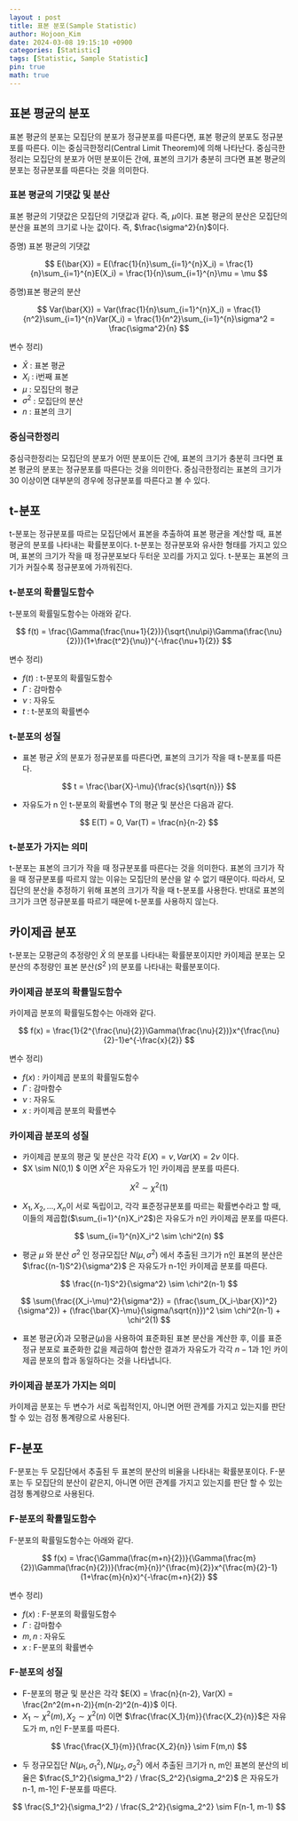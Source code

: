```yaml
---
layout : post
title: 표본 분포(Sample Statistic)
author: Hojoon_Kim
date: 2024-03-08 19:15:10 +0900
categories: [Statistic]
tags: [Statistic, Sample Statistic]
pin: true
math: true
---
```

## 표본 평균의 분포
표본 평균의 분포는 모집단의 분포가 정규분포를 따른다면, 표본 평균의 분포도 정규분포를 따른다. 이는 중심극한정리(Central Limit Theorem)에 의해 나타난다. 중심극한정리는 모집단의 분포가 어떤 분포이든 간에, 표본의 크기가 충분히 크다면 표본 평균의 분포는 정규분포를 따른다는 것을 의미한다.

### 표본 평균의 기댓값 및 분산
표본 평균의 기댓값은 모집단의 기댓값과 같다. 즉, $\mu$이다. 표본 평균의 분산은 모집단의 분산을 표본의 크기로 나눈 값이다. 즉, $\frac{\sigma^2}{n}$이다. 

증명)
표본 평균의 기댓값

$$ E(\bar{X}) = E(\frac{1}{n}\sum_{i=1}^{n}X_i) = \frac{1}{n}\sum_{i=1}^{n}E(X_i) = \frac{1}{n}\sum_{i=1}^{n}\mu = \mu $$

증명)표본 평균의 분산

$$ Var(\bar{X}) = Var(\frac{1}{n}\sum_{i=1}^{n}X_i) = \frac{1}{n^2}\sum_{i=1}^{n}Var(X_i) = \frac{1}{n^2}\sum_{i=1}^{n}\sigma^2 = \frac{\sigma^2}{n} $$

변수 정리)
- $\bar{X}$ : 표본 평균
- $X_i$ : i번째 표본
- $\mu$ : 모집단의 평균
- $\sigma^2$ : 모집단의 분산
- $n$ : 표본의 크기



### 중심극한정리
중심극한정리는 모집단의 분포가 어떤 분포이든 간에, 표본의 크기가 충분히 크다면 표본 평균의 분포는 정규분포를 따른다는 것을 의미한다. 중심극한정리는 표본의 크기가 30 이상이면 대부분의 경우에 정규분포를 따른다고 볼 수 있다.

## t-분포
t-분포는 정규분포를 따르는 모집단에서 표본을 추출하여 표본 평균을 계산할 때, 표본 평균의 분포를 나타내는 확률분포이다. t-분포는 정규분포와 유사한 형태를 가지고 있으며, 표본의 크기가 작을 때 정규분포보다 두터운 꼬리를 가지고 있다. t-분포는 표본의 크기가 커질수록 정규분포에 가까워진다.

### t-분포의 확률밀도함수
t-분포의 확률밀도함수는 아래와 같다.

$$ f(t) = \frac{\Gamma(\frac{\nu+1}{2})}{\sqrt{\nu\pi}\Gamma(\frac{\nu}{2})}(1+\frac{t^2}{\nu})^{-\frac{\nu+1}{2}} $$

변수 정리)

- $f(t)$ : t-분포의 확률밀도함수
- $\Gamma$ : 감마함수
- $\nu$ : 자유도
- $t$ : t-분포의 확률변수

### t-분포의 성질
- 표본 평균 $\bar{X}$의 분포가 정규분포를 따른다면, 표본의 크기가 작을 때 t-분포를 따른다.

$$ t = \frac{\bar{X}-\mu}{\frac{s}{\sqrt{n}}} $$

- 자유도가 n 인 t-분포의 확률변수 T의 평균 및 분산은 다음과 같다.

$$ E(T) = 0, Var(T) = \frac{n}{n-2} $$

### t-분포가 가지는 의미
t-분포는 표본의 크기가 작을 때 정규분포를 따른다는 것을 의미한다. 표본의 크기가 작을 때 정규분포를 따르지 않는 이유는 모집단의 분산을 알 수 없기 때문이다. 따라서, 모집단의 분산을 추정하기 위해 표본의 크기가 작을 때 t-분포를 사용한다. 반대로 표본의 크기가 크면 정규분포를 따르기 때문에 t-분포를 사용하지 않는다.

## 카이제곱 분포
t-분포는 모평균의 추정량인 $\bar{X}$ 의 분포를 나타내는 확률분포이지만 카이제곱 분포는 모분산의 추정량인 표본 분산($S^2$ )의 분포를 나타내는 확률분포이다.

### 카이제곱 분포의 확률밀도함수
카이제곱 분포의 확률밀도함수는 아래와 같다.

$$ f(x) = \frac{1}{2^{\frac{\nu}{2}}\Gamma(\frac{\nu}{2})}x^{\frac{\nu}{2}-1}e^{-\frac{x}{2}} $$

변수 정리)
- $f(x)$ : 카이제곱 분포의 확률밀도함수
- $\Gamma$ : 감마함수
- $\nu$ : 자유도
- $x$ : 카이제곱 분포의 확률변수

### 카이제곱 분포의 성질
- 카이제곱 분포의 평균 및 분산은  각각 $E(X) = \nu, Var(X) = 2\nu$ 이다.
- $X \sim N(0,1) $ 이면 $X^2$은 자유도가 1인 카이제곱 분포를 따른다.

$$ X^2 \sim \chi^2(1) $$

- $X_1, X_2, ..., X_n$이 서로 독립이고, 각각 표준정규분포를 따르는 확률변수라고 할 때, 이들의 제곱합($\sum_{i=1}^{n}X_i^2$)은 자유도가 n인 카이제곱 분포를 따른다.

$$ \sum_{i=1}^{n}X_i^2 \sim \chi^2(n) $$

- 평균 $\mu$ 와 분산 $\sigma^2$ 인 정규모집단 $N(\mu, \sigma^2)$ 에서 추출된 크기가 n인 표본의 분산은 $\frac{(n-1)S^2}{\sigma^2}$ 은 자유도가 n-1인 카이제곱 분포를 따른다.

$$ \frac{(n-1)S^2}{\sigma^2} \sim \chi^2(n-1) $$

$$ \sum{\frac{(X_i-\mu)^2}{\sigma^2}} = (\frac{\sum_(X_i-\bar{X})^2}{\sigma^2}) + (\frac{\bar{X}-\mu}{\sigma/\sqrt{n}})^2 \sim \chi^2(n-1) + \chi^2(1) $$

- 표본 평균($\bar{X}$)과 모평균($\mu$)을 사용하여 표준화된 표본 분산을 계산한 후, 이를 표준 정규 분포로 표준화한 값을 제곱하여 합산한 결과가 자유도가 각각 $n-1$과 $1$인 카이제곱 분포의 합과 동일하다는 것을 나타냅니다.

### 카이제곱 분포가 가지는 의미
카이제곱 분포는 두 변수가 서로 독립적인지, 아니면 어떤 관계를 가지고 있는지를 판단 할 수 있는 검정 통계량으로 사용된다.

## F-분포
F-분포는 두 모집단에서 추출된 두 표본의 분산의 비율을 나타내는 확률분포이다. F-분포는 두 모집단의 분산이 같은지, 아니면 어떤 관계를 가지고 있는지를 판단 할 수 있는 검정 통계량으로 사용된다.

### F-분포의 확률밀도함수
F-분포의 확률밀도함수는 아래와 같다.

$$ f(x) = \frac{\Gamma(\frac{m+n}{2})}{\Gamma(\frac{m}{2})\Gamma(\frac{n}{2})}(\frac{m}{n})^{\frac{m}{2}}x^{\frac{m}{2}-1}(1+\frac{m}{n}x)^{-\frac{m+n}{2}} $$

변수 정리)
- $f(x)$ : F-분포의 확률밀도함수
- $\Gamma$ : 감마함수
- $m, n$ : 자유도
- $x$ : F-분포의 확률변수

### F-분포의 성질
- F-분포의 평균 및 분산은 각각 $E(X) = \frac{n}{n-2}, Var(X) = \frac{2n^2(m+n-2)}{m(n-2)^2(n-4)}$ 이다.
- $X_1 \sim \chi^2(m), X_2 \sim \chi^2(n)$ 이면 $\frac{\frac{X_1}{m}}{\frac{X_2}{n}}$은 자유도가 m, n인 F-분포를 따른다.

$$ \frac{\frac{X_1}{m}}{\frac{X_2}{n}} \sim F(m,n) $$

- 두 정규모집단 $N(\mu_1, \sigma_1^2), N(\mu_2, \sigma_2^2)$ 에서 추출된 크기가 n, m인 표본의 분산의 비율은 $\frac{S_1^2}{\sigma_1^2} / \frac{S_2^2}{\sigma_2^2}$ 은 자유도가 n-1, m-1인 F-분포를 따른다.

$$ \frac{S_1^2}{\sigma_1^2} / \frac{S_2^2}{\sigma_2^2} \sim F(n-1, m-1) $$
